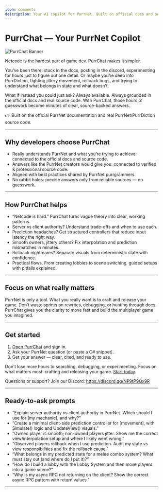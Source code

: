 ```yaml
---
icon: comments
description: Your AI copilot for PurrNet. Built on official docs and source code. Free plan for life.
---
```


# PurrChat — Your PurrNet Copilot

![PurrChat Banner](https://www.purrchat.app/purrchat_og.png)

Netcode is the hardest part of game dev. PurrChat makes it simpler.

You’ve been there: stuck in the docs, posting in the discord, experimenting for
hours just to figure out one detail. Or maybe you’re deep into PurrDiction,
fighting jittery movement, rollback bugs, and trying to understand what belongs
in state and what doesn’t.

What if instead you could just ask? Always available. Always grounded in the
official docs and real source code. With PurrChat, those hours of guesswork
become minutes of clear, source-backed answers.

👉 Built on the official PurrNet documentation and real PurrNet/PurrDiction
source code.

---

## Why developers choose PurrChat

- Really understands PurrNet and what you're trying to achieve: connected to the
  official docs and source code.
- Answers like the PurrNet creators would give you: connected to verified &
  professional source code.
- Aligned with best practices shared by PurrNet purrgrammers.
- No rabbit holes: precise answers only from reliable sources — no guesswork.

---

## How PurrChat helps

- “Netcode is hard.” PurrChat turns vague theory into clear, working patterns.
- Server vs client authority? Understand trade-offs and when to use each.
- Prediction headaches? Get structured controllers that reduce input latency the
  right way.
- Smooth owners, jittery others? Fix interpolation and prediction mismatches in
  minutes.
- Rollback nightmares? Separate visuals from deterministic state with
  confidence.
- Practical flows. From creating lobbies to scene switching, guided setups with
  pitfalls explained.

---

## Focus on what really matters

PurrNet is only a tool. What you really want is to craft and release your game.
Don’t waste sprints on rewrites, debugging, or hunting through docs. PurrChat
gives you the clarity to move fast and build the multiplayer game you imagined.

---

## Get started

1. [Open PurrChat](https://purrchat.app) and sign in.
2. Ask your PurrNet question (or paste a C# snippet).
3. Get your answer — clear, cited, and ready to use.

Don't lose more hours to searching, debugging, or experimenting. Focus on what
matters most: crafting and releasing your game.
[Start today](https://purrchat.app).

Questions or support? Join our Discord: https://discord.gg/NP9tP9Qx9R

---

## Ready-to-ask prompts

- “Explain server authority vs client authority in PurrNet. Which should I use
  for [my mechanic], and why?”
- “Create a minimal client-side prediction controller for [movement], with
  Simulate() logic and UpdateView() visuals.”
- “Owned player is smooth; non-owned players jitter. Show me the correct
  view/interpolation setup and where I likely went wrong.”
- “Observed players rollback when I use prediction. Audit my state vs view
  responsibilities and fix the rollback cause.”
- “What belongs in my predicted state for a melee combo system? What must stay
  out (and where do I put it)?”
- “How do I build a lobby with the Lobby System and then move players into a
  game scene?”
- “Why is my async RPC not returning on the client? Show the correct async RPC
  pattern with return values.”

---
